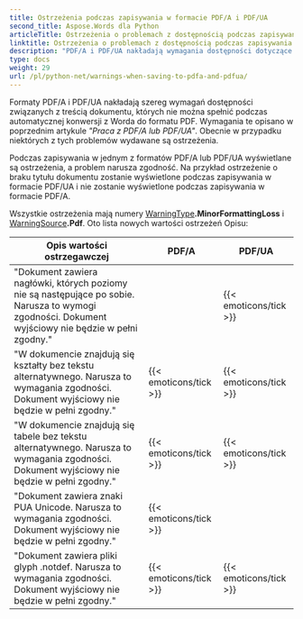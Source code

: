 ```yaml
---
title: Ostrzeżenia podczas zapisywania w formacie PDF/A i PDF/UA
second_title: Aspose.Words dla Python
articleTitle: Ostrzeżenia o problemach z dostępnością podczas zapisywania w formacie PDF/A i PDF/UA
linktitle: Ostrzeżenia o problemach z dostępnością podczas zapisywania w formacie PDF/A i PDF/UA
description: "PDF/A i PDF/UA nakładają wymagania dostępności dotyczące zawartości dokumentu. Podczas zapisywania w formacie PDF/A lub PDF/UA w Python i problem narusza zgodność, pojawia się ostrzeżenie."
type: docs
weight: 29
url: /pl/python-net/warnings-when-saving-to-pdfa-and-pdfua/
---
```


Formaty PDF/A i PDF/UA nakładają szereg wymagań dostępności związanych z treścią dokumentu, których nie można spełnić podczas automatycznej konwersji z Worda do formatu PDF. Wymagania te opisano w poprzednim artykule *"Praca z PDF/A lub PDF/UA"*. Obecnie w przypadku niektórych z tych problemów wydawane są ostrzeżenia.

Podczas zapisywania w jednym z formatów PDF/A lub PDF/UA wyświetlane są ostrzeżenia, a problem narusza zgodność. Na przykład ostrzeżenie o braku tytułu dokumentu zostanie wyświetlone podczas zapisywania w formacie PDF/UA i nie zostanie wyświetlone podczas zapisywania w formacie PDF/A.

Wszystkie ostrzeżenia mają numery [WarningType](https://reference.aspose.com/words/python-net/aspose.words/warningtype/)**.MinorFormattingLoss** i [WarningSource](https://reference.aspose.com/words/python-net/aspose.words/warningsource/)**.Pdf**. Oto lista nowych wartości ostrzeżeń Opisu:

|  Opis wartości ostrzegawczej |  PDF/A |  PDF/UA |
|  ------------------------------------------------------------  |  ----------------------  |  ----------------------  |
|  "Dokument zawiera nagłówki, których poziomy nie są następujące po sobie. Narusza to wymogi zgodności. Dokument wyjściowy nie będzie w pełni zgodny." |                          |   {{< emoticons/tick >}}  |
|  "W dokumencie znajdują się kształty bez tekstu alternatywnego. Narusza to wymagania zgodności. Dokument wyjściowy nie będzie w pełni zgodny." |   {{< emoticons/tick >}}  |   {{< emoticons/tick >}}  |
|  "W dokumencie znajdują się tabele bez tekstu alternatywnego. Narusza to wymagania zgodności. Dokument wyjściowy nie będzie w pełni zgodny." |   {{< emoticons/tick >}}  |   {{< emoticons/tick >}}  |
|  "Dokument zawiera znaki PUA Unicode. Narusza to wymagania zgodności. Dokument wyjściowy nie będzie w pełni zgodny." |   {{< emoticons/tick >}}  |                          |
|  "Dokument zawiera pliki glyph .notdef. Narusza to wymagania zgodności. Dokument wyjściowy nie będzie w pełni zgodny." |   {{< emoticons/tick >}}  |   {{< emoticons/tick >}}  |